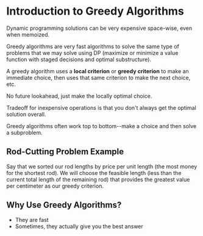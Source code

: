 # Introduction to Greedy Algorithms

Dynamic programming solutions can be very expensive space-wise, even when memoized.

Greedy algorithms are very fast algorithms to solve the same type of problems that we may solve using DP (maximize or minimize a value function with staged decisions and optimal substructure).

A greedy algorithm uses a **local criterion** or **greedy criterion** to make an immediate choice, then uses that same criterion to make the next choice, etc.

No future lookahead, just make the locally optimal choice.

Tradeoff for inexpensive operations is that you don't always get the optimal solution overall.

Greedy algorithms often work top to bottom--make a choice and then solve a subproblem.

## Rod-Cutting Problem Example

Say that we sorted our rod lengths by price per unit length (the most money for the shortest rod). We will choose the feasible length (less than the current total length of the remaining rod) that provides the greatest value per centimeter as our greedy criterion.

## Why Use Greedy Algorithms?

- They are fast
- Sometimes, they actually give you the best answer
